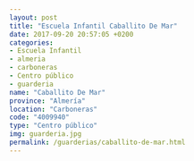 ```yaml
---
layout: post
title: "Escuela Infantil Caballito De Mar"
date: 2017-09-20 20:57:05 +0200
categories:
- Escuela Infantil
- almeria
- carboneras
- Centro público
- guarderia
name: "Caballito De Mar"
province: "Almería"
location: "Carboneras"
code: "4009940"
type: "Centro público"
img: guarderia.jpg
permalink: /guarderias/caballito-de-mar.html
---
```

